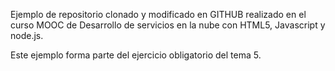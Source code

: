 Ejemplo de repositorio clonado y modificado en GITHUB realizado en el curso MOOC de Desarrollo de servicios en la nube con HTML5, Javascript y node.js.

Este ejemplo forma parte del ejercicio obligatorio del tema 5.